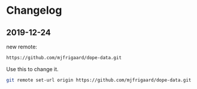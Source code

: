 Changelog
=========


## 2019-12-24

new remote:

```bash
https://github.com/mjfrigaard/dope-data.git
```

Use this to change it. 

```bash
git remote set-url origin https://github.com/mjfrigaard/dope-data.git
```